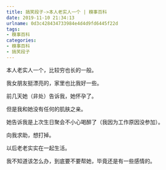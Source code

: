 ```yaml
---
title: 搞笑段子->本人老实人一个 | 糗事百科
date: 2019-11-10 21:34:13
urlname: 0d3c428434733984e4d4d9fd6445f22d
tags: 
- 糗事百科
categories:
- 糗事百科
- 搞笑段子
---
```

本人老实人一个，比较穷也长的一般。

我女朋友挺漂亮的，家里也比我好一些。

前几天她（非处）告诉我，她怀孕了。

但是我和她没有任何的肌肤之亲。

她告诉我是上次生日聚会不小心喝醉了（我因为工作原因没参加）。

向我求助，想打掉。

以后老老实实在一起生活。

我不知道该怎么办，到底要不要帮她，毕竟还是有一些感情的。


